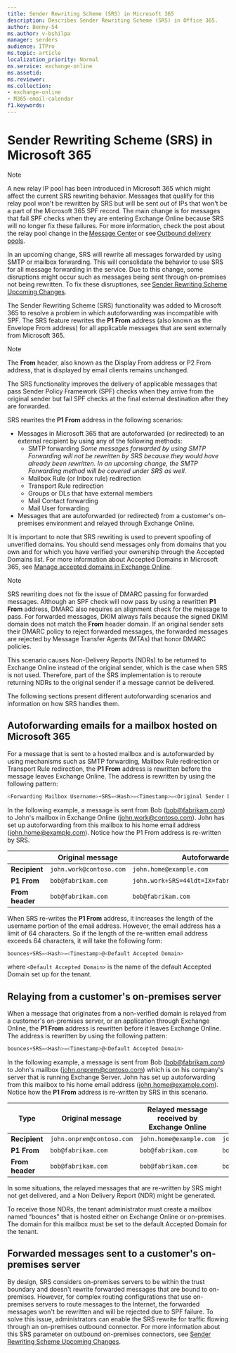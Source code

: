 ```yaml
---
title: Sender Rewriting Scheme (SRS) in Microsoft 365
description: Describes Sender Rewriting Scheme (SRS) in Office 365.
author: Benny-54
ms.author: v-bshilpa
manager: serders
audience: ITPro
ms.topic: article
localization_priority: Normal
ms.service: exchange-online
ms.assetid:
ms.reviewer: 
ms.collection: 
- exchange-online
- M365-email-calendar
f1.keywords:
---
```


# Sender Rewriting Scheme (SRS) in Microsoft 365

> [!NOTE]
> A new relay IP pool has been introduced in Microsoft 365 which might affect the current SRS rewriting behavior. Messages that qualify for this relay pool won't be rewritten by SRS but will be sent out of IPs that won't be a part of the Microsoft 365 SPF record. The main change is for messages that fail SPF checks when they are entering Exchange Online because SRS will no longer fix these failures. For more information, check the post about the relay pool change in the [Message Center](/microsoft-365/admin/manage/message-center) or see [Outbound delivery pools](/microsoft-365/security/office-365-security/high-risk-delivery-pool-for-outbound-messages?#relay-pool).
>
> In an upcoming change, SRS will rewrite all messages forwarded by using SMTP or mailbox forwarding. This will consolidate the behavior to use SRS for all message forwarding in the service. Due to this change, some disruptions might occur such as messages being sent through on-premises not being rewritten. To fix these disruptiones, see [Sender Rewriting Scheme Upcoming Changes](https://techcommunity.microsoft.com/t5/exchange-team-blog/sender-rewriting-scheme-upcoming-changes/ba-p/2632829). 

The Sender Rewriting Scheme (SRS) functionality was added to Microsoft 365 to resolve a problem in which autoforwarding was incompatible with SPF. The SRS feature rewrites the **P1 From** address (also known as the Envelope From address) for all applicable messages that are sent externally from Microsoft 365. 

> [!NOTE]
> The **From** header, also known as the Display From address or P2 From address, that is displayed by email clients remains unchanged.

The SRS functionality improves the delivery of applicable messages that pass Sender Policy Framework (SPF) checks when they arrive from the original sender but fail SPF checks at the final external destination after they are forwarded.

SRS rewrites the **P1 From** address in the following scenarios:

- Messages in Microsoft 365 that are autoforwarded (or redirected) to an external recipient by using any of the following methods:
  - SMTP forwarding
    *Some messages forwarded by using SMTP Forwarding will not be rewritten by SRS because they would have already been rewritten. In an upcoming change, the SMTP Forwarding method will be covered under SRS as well.*
  - Mailbox Rule (or Inbox rule) redirection
  - Transport Rule redirection
  - Groups or DLs that have external members
  - Mail Contact forwarding
  - Mail User forwarding
- Messages that are autoforwarded (or redirected) from a customer's on-premises environment and relayed through Exchange Online.

It is important to note that SRS rewriting is used to prevent spoofing of unverified domains. You should send messages only from domains that you own and for which you have verified your ownership through the Accepted Domains list. For more information about Accepted Domains in Microsoft 365, see [Manage accepted domains in Exchange Online](/exchange/mail-flow-best-practices/manage-accepted-domains/manage-accepted-domains).

> [!NOTE]
> SRS rewriting does not fix the issue of DMARC passing for forwarded messages. Although an SPF check will now pass by using a rewritten **P1 From** address, DMARC also requires an alignment check for the message to pass. For forwarded messages, DKIM always fails because the signed DKIM domain does not match the **From** header domain. If an original sender sets their DMARC policy to reject forwarded messages, the forwarded messages are rejected by Message Transfer Agents (MTAs) that honor DMARC policies.  

This scenario causes Non-Delivery Reports (NDRs) to be returned to Exchange Online instead of the original sender, which is the case when SRS is not used. Therefore, part of the SRS implementation is to reroute returning NDRs to the original sender if a message cannot be delivered.

The following sections present different autoforwarding scenarios and information on how SRS handles them.

## Autoforwarding emails for a mailbox hosted on Microsoft 365

For a message that is sent to a hosted mailbox and is autoforwarded by using mechanisms such as SMTP forwarding, Mailbox Rule redirection or Transport Rule redirection, the **P1 From** address is rewritten before the message leaves Exchange Online. The address is rewritten by using the following pattern:

```powershell
<Forwarding Mailbox Username>+SRS=<Hash>=<Timestamp>=<Original Sender Domain>=<Original Sender Username>@<Forwarding Mailbox Domain>
```

In the following example, a message is sent from Bob (bob@fabrikam.com) to John's mailbox in Exchange Online (john.work@contoso.com). John has set up autoforwarding from this mailbox to his home email address (john.home@example.com). Notice how the P1 From address is re-written by SRS.  

||Original message|Autoforwarded message|
|---|---|---|
| **Recipient**|`john.work@contoso.com`|`john.home@example.com`|
| **P1 From**|`bob@fabrikam.com`|`john.work+SRS=44ldt=IX=fabrikam.com=bob@contoso.com`|
| **From header**|`bob@fabrikam.com`|`bob@fabrikam.com`|

When SRS re-writes the **P1 From** address, it increases the length of the username portion of the email address. However, the email address has a limit of 64 characters. So if the length of the re-written email address exceeds 64 characters, it will take the following form:  

```powershell
bounces+SRS=<Hash>=<Timestamp>@<Default Accepted Domain>
```

where `<Default Accepted Domain>` is the name of the default Accepted Domain set up for the tenant.

## Relaying from a customer's on-premises server

When a message that originates from a non-verified domain is relayed from a customer's on-premises server, or an application through Exchange Online, the **P1 From** address is rewritten before it leaves Exchange Online. The address is rewritten by using the following pattern:

```powershell
bounces+SRS=<Hash>=<Timestamp>@<Default Accepted Domain> 
```

In the following example, a message is sent from Bob (bob@fabrikam.com) to John's mailbox (john.onprem@contoso.com) which is on his company's server that is running Exchange Server. John has set up autoforwarding from this mailbox to his home email address (john.home@example.com). Notice how the **P1 From** address is re-written by SRS in this scenario.

|Type|Original message|Relayed message received by Exchange Online|Relayed message sent from Exchange Online|
|---|---|---|---|
|**Recipient**|`john.onprem@contoso.com`|`john.home@example.com`|`john.home@example.com`|
|**P1 From**|`bob@fabrikam.com`|`bob@fabrikam.com`|`bounces+SRS=44ldt=IX@contoso.com`|
|**From header**|`bob@fabrikam.com`|`bob@fabrikam.com`|`bob@fabrikam.com`|

In some situations, the relayed messages that are re-written by SRS might not get delivered, and a Non Delivery Report (NDR) might be generated. 

To receive those NDRs, the tenant administrator must create a mailbox named “bounces” that is hosted either on Exchange Online or on-premises. The domain for this mailbox must be set to the default Accepted Domain for the tenant.

## Forwarded messages sent to a customer's on-premises server

By design, SRS considers on-premises servers to be within the trust boundary and doesn't rewrite forwarded messages that are bound to on-premises. However, for complex routing configurations that use on-premises servers to route messages to the Internet, the forwarded messages won't be rewritten and will be rejected due to SPF failure. To solve this issue, administrators can enable the SRS rewrite for traffic flowing through an on-premises outbound connector. For more information about this SRS parameter on outbound on-premises connectors, see [Sender Rewriting Scheme Upcoming Changes](https://techcommunity.microsoft.com/t5/exchange-team-blog/sender-rewriting-scheme-upcoming-changes/ba-p/2632829). 


